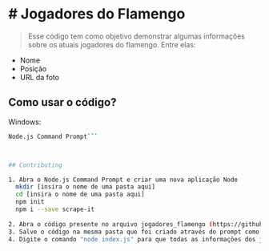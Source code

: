 # # Jogadores do Flamengo
> Esse código tem como objetivo demonstrar algumas informações sobre os atuais jogadores do flamengo. Entre elas:
  - Nome
  - Posição
  - URL da foto


## Como usar o código?

Windows:

```sh
Node.js Command Prompt```



## Contributing

1. Abra o Node.js Command Prompt e criar uma nova aplicação Node 
  mkdir [insira o nome de uma pasta aqui]
  cd [insira o nome de uma pasta aqui]
  npm init
  npm i --save scrape-it
  
2. Abra o código presente no arquivo jogadores_flamengo (https://github.com/carolina3maciel/intera)
3. Salve o código na mesma pasta que foi criado através do prompt como index.js
4. Digite o comando "node index.js" para que todas as informações dos jogadores apareça no próprio terminal

